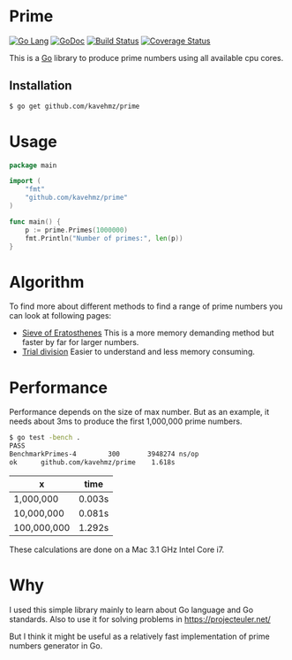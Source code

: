 Prime
=========
[![Go Lang](http://kavehmz.github.io/static/gopher/gopher-front.svg)](https://golang.org/)
[![GoDoc](https://godoc.org/github.com/kavehmz/prime.v1?status.svg)](https://godoc.org/github.com/kavehmz/prime)
[![Build Status](https://travis-ci.org/kavehmz/prime.svg)](https://travis-ci.org/kavehmz/prime)
[![Coverage Status](https://coveralls.io/repos/kavehmz/prime/badge.svg?branch=master&service=github)](https://coveralls.io/github/kavehmz/prime?branch=master)

This is a [Go](http://golang.org) library to produce prime numbers using all available cpu cores.


## Installation

```bash
$ go get github.com/kavehmz/prime
```

# Usage

```go
package main

import (
	"fmt"
	"github.com/kavehmz/prime"
)

func main() {
	p := prime.Primes(1000000)
	fmt.Println("Number of primes:", len(p))
}
```
# Algorithm
To find more about different methods to find a range of prime numbers you can look at following pages:

* [Sieve of Eratosthenes](https://en.wikipedia.org/wiki/Sieve_of_Eratosthenes) This is a more memory demanding method but faster by far for larger numbers.
* [Trial division](https://en.wikipedia.org/wiki/Trial_division) Easier to understand and less memory consuming.

# Performance
Performance depends on the size of max number. But as an example, it needs about 3ms to produce the first 1,000,000 prime numbers.


```bash
$ go test -bench .  
PASS
BenchmarkPrimes-4	     300	   3948274 ns/op
ok  	github.com/kavehmz/prime	1.618s
```

x          |time
-----------|------
1,000,000  |0.003s
10,000,000 |0.081s
100,000,000|1.292s

These calculations are done on a Mac 3.1 GHz Intel Core i7.

# Why
I used this simple library mainly to learn about Go language and Go standards. Also to use it for solving problems in https://projecteuler.net/

But I think it might be useful as a relatively fast implementation of prime numbers generator in Go.
